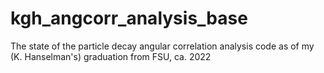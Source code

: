 # kgh_angcorr_analysis_base
The state of the particle decay angular correlation analysis code as of my (K. Hanselman's) graduation from FSU, ca. 2022
